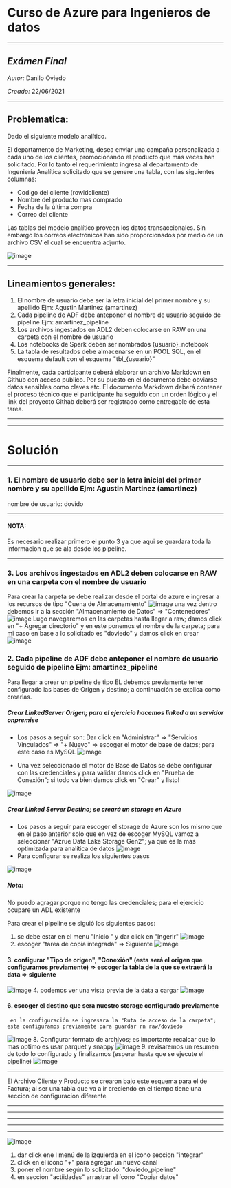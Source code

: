 # Curso de Azure para Ingenieros de datos
***
## *Exámen Final*
*Autor:* Danilo Oviedo

*Creado:* 22/06/2021
***
## Problematica:
Dado el siguiente modelo analítico.
 
El departamento de Marketing, desea enviar una campaña personalizada a cada uno de los clientes, promocionando el producto que más veces han solicitado. Por lo tanto el requerimiento ingresa al departamento de Ingeniería Analítica solicitado que se genere una tabla, con las siguientes columnas:

- Codigo del cliente (rowidcliente)
- Nombre del producto mas comprado
- Fecha de la última compra
- Correo del cliente

Las tablas del modelo analítico proveen los datos transaccionales. Sin embargo los correos electrónicos han sido proporcionados por medio de un archivo CSV el cual se encuentra adjunto.

![image](https://user-images.githubusercontent.com/67159200/175715268-7a927afe-64ef-4ae8-ba29-f4dfc20c9879.png)


***
## Lineamientos generales:

1. El nombre de usuario debe ser la letra inicial del primer nombre y su apellido Ejm: Agustin Martinez (amartinez)
2. Cada pipeline de ADF debe anteponer el nombre de usuario seguido de pipeline Ejm: amartinez_pipeline
3. Los archivos ingestados en ADL2 deben colocarse en RAW en una carpeta con el nombre de usuario
4. Los notebooks de Spark deben ser nombrados  {usuario}_notebook
5. La tabla de resultados debe almacenarse en un POOL SQL, en el esquema default con el esquema "tbl_{usuario}"

Finalmente, cada participante deberá elaborar un archivo Markdown en Github con acceso publico. Por su puesto en el documento debe obviarse datos sensibles como claves etc.
El documento Markdown deberá contener el proceso técnico que el participante ha seguido con un orden lógico y el link del proyecto Githab deberá ser registrado como entregable de esta tarea.
***
***
# Solución
***
### 1. El nombre de usuario debe ser la letra inicial del primer nombre y su apellido Ejm: Agustin Martinez (amartinez)
nombre de usuario: dovido
***
#### NOTA: 
Es necesario realizar primero el punto 3 ya que aqui se guardara toda la informacion que se ala desde los pipeline.
***
### 3. Los archivos ingestados en ADL2 deben colocarse en RAW en una carpeta con el nombre de usuario
Para crear la carpeta se debe realizar desde el portal de azure e ingresar a los recursos de tipo "Cuena de Almacenamiento"
![image](https://user-images.githubusercontent.com/67159200/175754857-5309c1f5-7d48-457d-bfd2-08b6905377de.png)
una vez dentro debemos ir a la sección "Almacenamiento de Datos" => "Contenedores"
![image](https://user-images.githubusercontent.com/67159200/175754888-c5cba07a-ed65-42a3-908d-73e786e0b800.png)
Lugo navegaremos en las carpetas hasta llegar a raw; damos click en "+ Agregar directorio" y en este ponemos el nombre de la carpeta; para mi caso en base a lo solicitado es "doviedo" y damos click en crear
![image](https://user-images.githubusercontent.com/67159200/175754925-60900719-aea4-4dc5-bb97-a38b6df07ff3.png)

### 2. Cada pipeline de ADF debe anteponer el nombre de usuario seguido de pipeline Ejm: amartinez_pipeline
Para llegar a crear un pipeline de tipo EL debemos previamente tener configurado las bases de Origen y destino; a continuación se explica como crearlas.

##### Crear LinkedServer Origen; para el ejercicio hacemos linked a un servidor onpremise
- Los pasos a seguir son:
    Dar click en "Administrar" => "Servicios Vinculados" => "+ Nuevo" => escoger el motor de base de datos; para este caso es MySQL
 ![image](https://user-images.githubusercontent.com/67159200/175752946-53f1c3a5-bb42-4957-9b99-b2053413e019.png)
 
 - Una vez seleccionado el motor de Base de Datos se debe configurar con las credenciales y para validar damos click en "Prueba de Conexión"; si todo va bien damos click en "Crear" y listo!

 ![image](https://user-images.githubusercontent.com/67159200/175753099-a5f05a60-8447-4c78-bc46-c5eedf315496.png)

 

##### Crear Linked Server Destino; se creará un storage en Azure
- Los pasos a seguir para escoger el storage de Azure son los mismo que en el paso anterior solo que en vez de escoger MySQL vamoz a seleccionar "Azrue Data Lake Storage Gen2"; ya que es la mas optimizada para analítica de datos
![image](https://user-images.githubusercontent.com/67159200/175753404-a6bc0de3-837a-419f-9729-625c176e7a1f.png)
- Para configurar se realiza los siguientes pasos

![image](https://user-images.githubusercontent.com/67159200/175753819-8916c67c-ef58-43f6-b9df-71bd41358b81.png)
##### Nota:
No puedo agragar porque no tengo las credenciales; para el ejercicio ocupare un ADL existente

Para crear el pipeline se siguió los siguientes pasos:
  1. se debe estar en el menu "Inicio " y dar click en "Ingerir"
  ![image](https://user-images.githubusercontent.com/67159200/175755017-b5b324c1-d1df-462a-9e47-6fea03ec46e1.png)
  2. escoger "tarea de copia integrada" => Siguiente
  ![image](https://user-images.githubusercontent.com/67159200/175755057-ec220cdd-3334-4080-a799-f4ca096a87a9.png)
  #### 3. configurar "Tipo de origen", "Conexión" (esta será el origen que configuramos previamente) => escoger la tabla de la que se extraerá la data => siguiente
  ![image](https://user-images.githubusercontent.com/67159200/175755133-d0b6aa14-0300-4e30-a336-c4c4db36d323.png)
  4. podemos ver una vista previa de la data a cargar
  ![image](https://user-images.githubusercontent.com/67159200/175755146-f890d62f-b03e-40f4-81ba-a8bc325d657e.png)
  #### 6. escoger el destino que sera nuestro storage configurado previamente
     en la configuración se ingresara la "Ruta de acceso de la carpeta"; esta configuramos previamente para guardar rn raw/doviedo
  ![image](https://user-images.githubusercontent.com/67159200/175755244-1742205a-7291-48dc-8946-c425aaf786b9.png)
  8. Configurar formato de archivos; es importante recalcar que lo mas optimo es usar parquet y snappy
  ![image](https://user-images.githubusercontent.com/67159200/175755270-bfbcb125-2278-4621-afba-22889dec547b.png)
  9. revisaremos un resumen de todo lo configurado y finalizamos (esperar hasta que se ejecute el pipeline)
  ![image](https://user-images.githubusercontent.com/67159200/175755361-7c23615d-e65b-4feb-82c2-20f34c2600e4.png)
***
El Archivo Cliente y Producto se crearon bajo este esquema para el de Factura; al ser una tabla que va a ir creciendo en el tiempo tiene una seccion de configuracion diferente
***

***
***
***
***
![image](https://user-images.githubusercontent.com/67159200/175699066-dd570642-1d38-497e-864e-a507b3ec8cb9.png)
1. dar click ene l menú de la izquierda en el icono seccion "integrar"
2. click en el icono "+" para agregar un nuevo canal
3. poner el nombre según lo solicitado: "doviedo_pipeline"
4. en seccion "actiidades" arrastrar el ícono "Copiar datos"
